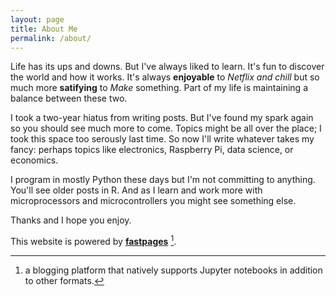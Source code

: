 ```yaml
---
layout: page
title: About Me
permalink: /about/
---
```


Life has its ups and downs. But I've always liked to learn. It's fun to discover the world and how it works. It's always **enjoyable** to *Netflix and chill* but so much more **satifying** to *Make* something. Part of my life is maintaining a balance between these two.  

I took a two-year hiatus from writing posts. But I've found my spark again so you should see much more to come. Topics might be all over the place; I took this space too serously last time. So now I'll write whatever takes my fancy: perhaps topics like electronics, Raspberry Pi, data science, or economics. 

I program in mostly Python these days but I'm not committing to anything. You'll see older posts in R. And as I learn and work more with microprocessors and microcontrollers you might see something else.

Thanks and I hope you enjoy. 

This website is powered by **[fastpages](https://github.com/fastai/fastpages)** [^1].

[^1]:a blogging platform that natively supports Jupyter notebooks in addition to other formats.
